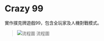 # Crazy 99
實作撲克牌遊戲99，包含全玩家及人機對戰模式。

>![流程圖](https://user-images.githubusercontent.com/52215353/173663358-abd536c8-d9f6-4195-8266-94e18c151bde.jpg)
>流程圖
